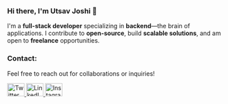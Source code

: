 ### Hi there, I'm Utsav Joshi 👋

I'm a **full-stack developer** specializing in **backend**—the brain of applications. I contribute to **open-source**, build **scalable solutions**, and am open to **freelance** opportunities.

### Contact:
Feel free to reach out for collaborations or inquiries!
<p align="left">
  <a href="https://x.com/joshi__utsav" target="_blank">
    <img src="https://upload.wikimedia.org/wikipedia/commons/c/ce/X_logo_2023.svg" alt="Twitter - Utsav Joshi" height="30" width="40" />
  </a>
  <a href="https://www.linkedin.com/in/joshi-utsav" target="_blank">
    <img src="https://upload.wikimedia.org/wikipedia/commons/a/aa/LinkedIn_2021.svg" alt="LinkedIn - Utsav Joshi" height="30" width="40" />
  </a>
  <a href="https://www.instagram.com/joshi___utsav" target="_blank">
     <img src="https://upload.wikimedia.org/wikipedia/commons/a/a5/Instagram_icon.png" alt="Instagram - Utsav Joshi" height="30" width="40" />
  </a>
</p>
